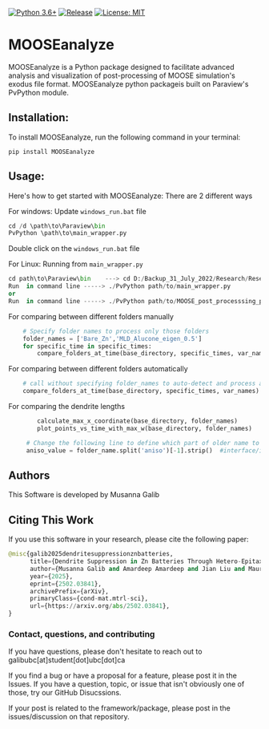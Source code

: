 <!-- [![PyPI downloads](https://img.shields.io/pypi/dm/MOOSEanalyze)](https://pypi.org/project/MOOSEanalyze/) -->
<!-- [![Paper](https://img.shields.io/badge/ACS_Energy_Lett-blue)](https://doi.org/your-paper-doi) -->
[![Python 3.6+](https://img.shields.io/badge/python-3.6+-red.svg)](https://www.python.org/downloads/)
[![Release](https://img.shields.io/badge/release-v0.0.1-brightgreen)](https://github.com/MusannaGalib/MOOSEanalyze)
[![License: MIT](https://img.shields.io/badge/license-MIT_2.0-yellow)](https://opensource.org/licenses/MIT)

# MOOSEanalyze
MOOSEanalyze is a Python package designed to facilitate advanced analysis and visualization of post-processing of MOOSE simulation's exodus file format. MOOSEanalyze python packageis built on Paraview's PvPython module.


## Installation:

To install MOOSEanalyze, run the following command in your terminal:

```
pip install MOOSEanalyze
```

## Usage:

Here's how to get started with MOOSEanalyze:
There are 2 different ways

For windows:
Update ```windows_run.bat``` file
```python
cd /d \path\to\Paraview\bin
PvPython \path\to\main_wrapper.py
```
Double click on the ```windows_run.bat``` file 

For Linux:
Running from ```main_wrapper.py```
```python
cd path\to\Paraview\bin    ---> cd D:/Backup_31_July_2022/Research/Research/MOOSE/ParaView-5.11.0-RC1-Windows-Python3.9-msvc2017-AMD64/ParaView-5.11.0-RC1-Windows-Python3.9-msvc2017-AMD64/bin/
Run  in command line -----> ./PvPython path/to/main_wrapper.py
or
Run  in command line -----> ./PvPython path/to/MOOSE_post_processsing_paraview.py (This will run in the Default Data Folder)
```
For comparing between different folders manually
```python
    # Specify folder names to process only those folders
    folder_names = ['Bare_Zn','MLD_Alucone_eigen_0.5']
    for specific_time in specific_times:
        compare_folders_at_time(base_directory, specific_times, var_names, folder_names)
```
For comparing between different folders automatically
```python
    # call without specifying folder_names to auto-detect and process all folders
    compare_folders_at_time(base_directory, specific_times, var_names)
```

For comparing the dendrite lengths
```python 
        calculate_max_x_coordinate(base_directory, folder_names)
        plot_points_vs_time_with_max_w(base_directory, folder_names)
```
    
```python 
     # Change the following line to define which part of older name to be appeared in the plot legend 
     aniso_value = folder_name.split('aniso')[-1].strip()  #interface/i/aniso
```

## Authors
This Software is developed by Musanna Galib


## Citing This Work
If you use this software in your research, please cite the following paper:


```python
@misc{galib2025dendritesuppressionznbatteries,
      title={Dendrite Suppression in Zn Batteries Through Hetero-Epitaxial Residual Stresses Shield}, 
      author={Musanna Galib and Amardeep Amardeep and Jian Liu and Mauricio Ponga},
      year={2025},
      eprint={2502.03841},
      archivePrefix={arXiv},
      primaryClass={cond-mat.mtrl-sci},
      url={https://arxiv.org/abs/2502.03841}, 
}
```

### Contact, questions, and contributing
If you have questions, please don't hesitate to reach out to galibubc[at]student[dot]ubc[dot]ca

If you find a bug or have a proposal for a feature, please post it in the Issues. If you have a question, topic, or issue that isn't obviously one of those, try our GitHub Disucssions.

If your post is related to the framework/package, please post in the issues/discussion on that repository. 

